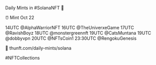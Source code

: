 Daily Mints in #SolanaNFT 🚀

⏰ Mint Oct 22

14UTC @AlphaWarriorNFT
16UTC @TheUniverxeGame
17UTC @RavishBoyz
18UTC @monstergreennft
19UTC @CatsMuntana
19UTC @dobbyvpn
20UTC @NFTsCoin1
23:30UTC @RengokuGenesis

🔗 thunft.com/daily-mints/solana

#NFTCollections